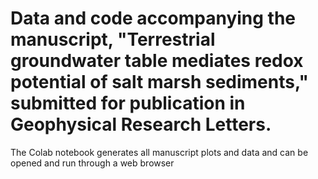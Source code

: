 # Data and code accompanying the manuscript, "Terrestrial groundwater table mediates redox potential of salt marsh sediments," submitted for publication in Geophysical Research Letters.

The Colab notebook generates all manuscript plots and data and can be opened and run through a web browser
